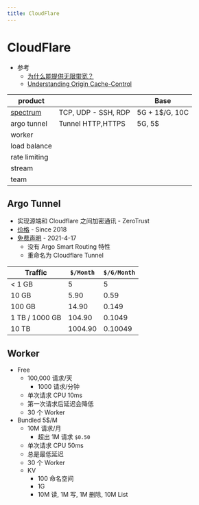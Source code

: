 ```yaml
---
title: CloudFlare
---
```


# CloudFlare

- 参考
  - [为什么能提供无限带宽？](https://webmasters.stackexchange.com/a/88685)
  - [Understanding Origin Cache-Control](https://support.cloudflare.com/hc/en-us/articles/115003206852-Understanding-Origin-Cache-Control)

| product       |                     | Base           |
| ------------- | ------------------- | -------------- |
| [spectrum]    | TCP, UDP - SSH, RDP | 5G + 1$/G, 10C |
| argo tunnel   | Tunnel HTTP,HTTPS   | 5G, 5$         |
| worker        |
| load balance  |
| rate limiting |
| stream        |
| team          |

[spectrum]: https://developers.cloudflare.com/spectrum/

## Argo Tunnel

- 实现源端和 Cloudflare 之间加密通讯 - ZeroTrust
- [价格](https://support.cloudflare.com/hc/zh-cn/articles/115000224192) - Since 2018
- [免费声明](https://blog.cloudflare.com/tunnel-for-everyone/) - 2021-4-17
  - 没有 Argo Smart Routing 特性
  - 重命名为 Cloudflare Tunnel

| Traffic        | `$/Month` | `$/G/Month` |
| -------------- | --------- | ----------- |
| < 1 GB         | 5         | 5           |
| 10 GB          | 5.90      | 0.59        |
| 100 GB         | 14.90     | 0.149       |
| 1 TB / 1000 GB | 104.90    | 0.1049      |
| 10 TB          | 1004.90   | 0.10049     |

## Worker

- Free
  - 100,000 请求/天
    - 1000 请求/分钟
  - 单次请求 CPU 10ms
  - 第一次请求后延迟会降低
  - 30 个 Worker
- Bundled 5$/M
  - 10M 请求/月
    - 超出 1M 请求 `$0.50`
  - 单次请求 CPU 50ms
  - 总是最低延迟
  - 30 个 Worker
  - KV
    - 100 命名空间
    - 1G
    - 10M 读, 1M 写, 1M 删除, 10M List
